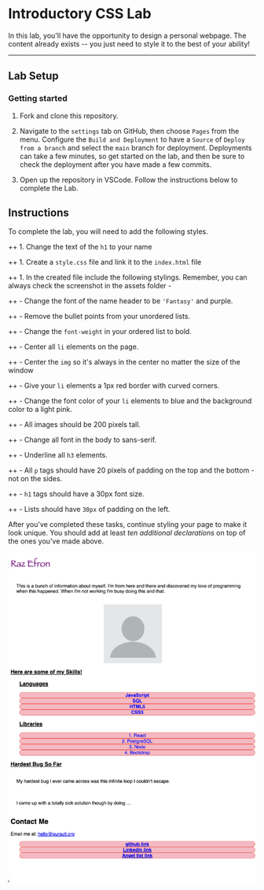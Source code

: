 # Introductory CSS Lab

In this lab, you'll have the opportunity to design a personal webpage. The content already exists -- you just need to style it to the best of your ability!

---

## Lab Setup

### Getting started

1. Fork and clone this repository.

1. Navigate to the `settings` tab on GitHub, then choose `Pages` from the menu. Configure the `Build and Deployment` to have a `Source` of `Deploy from a branch` and select the `main` branch for deployment. Deployments can take a few minutes, so get started on the lab, and then be sure to check the deployment after you have made a few commits.

1. Open up the repository in VSCode. Follow the instructions below to complete the Lab.

## Instructions

To complete the lab, you will need to add the following styles. 

++ 1. Change the text of the `h1` to your name

++ 1. Create a `style.css` file and link it to the `index.html` file

++ 1. In the created file include the following stylings. Remember, you can always check the screenshot in the assets folder - 

++ - Change the font of the name header to be `'Fantasy'` and purple.

++ - Remove the bullet points from your unordered lists.

++ - Change the `font-weight` in your ordered list to bold.

++ - Center all `li` elements on the page.

++ - Center the `img` so it's always in the center no matter the size of the window

++ - Give your `li` elements a 1px red border with curved corners.

++ - Change the font color of your `li` elements to blue and the background color to a light pink.

++ - All images should be 200 pixels tall.

++ - Change all font in the body to sans-serif.

++ - Underline all `h3` elements.

++ - All `p` tags should have 20 pixels of padding on the top and the bottom - not on the sides.

++ - `h1` tags should have a 30px font size.

++ - Lists should have `30px` of padding on the left.

After you've completed these tasks, continue styling your page to make it look unique. You should add at least _ten additional declarations_ on top of the ones you've made above.

![An example page.](./assets/example-page.png)
